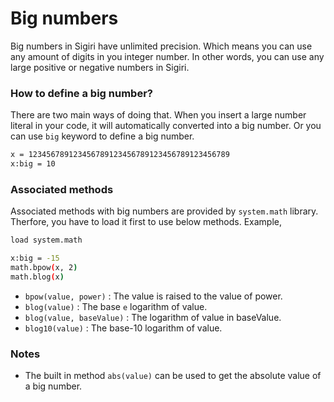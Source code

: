 # Big numbers
Big numbers in Sigiri have unlimited precision. Which means you can use any amount of digits in you integer number. In other words, you can use any large positive or negative numbers in Sigiri.

### How to define a big number?
There are two main ways of doing that. When you insert a large number literal in your code, it will automatically converted into a big number. Or you can use `big` keyword to define a big number.
```sh
x = 123456789123456789123456789123456789123456789			    
x:big = 10
```

### Associated methods
Associated methods with big numbers are provided by `system.math` library. Therfore, you have to load it first to use below methods. Example,
```sh
load system.math

x:big = -15
math.bpow(x, 2)
math.blog(x)
```
- `bpow(value, power)` : The value is raised to the value of power.
- `blog(value)` : The base `e` logarithm of value.
- `blog(value, baseValue)` : The logarithm of value in baseValue.
- `blog10(value)` : The base-10 logarithm of value.

### Notes
- The built in method `abs(value)` can be used to get the absolute value of a big number.
